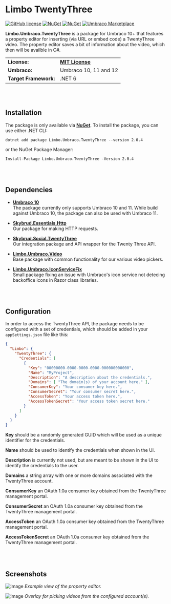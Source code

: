 # Limbo TwentyThree

[![GitHub license](https://img.shields.io/badge/license-MIT-blue.svg)](LICENSE.md) [![NuGet](https://img.shields.io/nuget/v/Limbo.Umbraco.TwentyThree.svg)](https://www.nuget.org/packages/Limbo.Umbraco.TwentyThree) [![NuGet](https://img.shields.io/nuget/dt/Limbo.Umbraco.TwentyThree.svg)](https://www.nuget.org/packages/Limbo.Umbraco.TwentyThree) [![Umbraco Marketplace](https://img.shields.io/badge/umbraco-marketplace-%233544B1)](https://marketplace.umbraco.com/package/limbo.umbraco.twentythree)

**Limbo.Umbraco.TwentyThree** is a package for Umbraco 10+ that features a property editor for inserting (via URL or embed code) a TwentyThree video. The property editor saves a bit of information about the video, which then will be availble in C#.

<table>
  <tr>
    <td><strong>License:</strong></td>
    <td><a href="./LICENSE.md"><strong>MIT License</strong></a></td>
  </tr>
  <tr>
    <td><strong>Umbraco:</strong></td>
    <td>
      Umbraco 10, 11 and 12
    </td>
  </tr>
  <tr>
    <td><strong>Target Framework:</strong></td>
    <td>
      .NET 6
    </td>
  </tr>
</table>



<br /><br />
## Installation

The package is only available via [**NuGet**](https://www.nuget.org/packages/Limbo.Umbraco.TwentyThree/2.0.4). To install the package, you can use either .NET CLI:

```
dotnet add package Limbo.Umbraco.TwentyThree --version 2.0.4
```

or the NuGet Package Manager:

```
Install-Package Limbo.Umbraco.TwentyThree -Version 2.0.4
```







<br /><br />
## Dependencies

- [**Umbraco 10**](https://github.com/umbraco/Umbraco-CMS)  
The package currently only supports Umbraco 10 and 11. While build against Umbraco 10, the package can also be used with Umbraco 11.

- [**Skybrud.Essentials.Http**](https://github.com/skybrud/Skybrud.Essentials.Http)  
Our package for making HTTP requests.

- [**Skybrud.Social.TwentyThree**](https://github.com/abjerner/Skybrud.Social.TwentyThree)  
Our integration package and API wrapper for the Twenty Three API.

- [**Limbo.Umbraco.Video**](https://github.com/limbo-works/Limbo.Umbraco.Video)  
Base package with common functionality for our various video pickers.

- [**Limbo.Umbraco.IconServiceFix**](https://github.com/limbo-works/Limbo.Umbraco.IconServiceFix)  
Small package fixing an issue with Umbraco's icon service not detecing backoffice icons in Razor class libraries.





<br /><br />
## Configuration

In order to access the TwentyThree API, the package needs to be configured with a set of credentials, which should be added in your `appSettings.json` file like this:

```json
{
  "Limbo": {
    "TwentyThree": {
      "Credentials": [
        {
          "Key": "00000000-0000-0000-0000-000000000000",
          "Name": "MyProject",
          "Description": "A description about the credentials.",
          "Domains": [ "The domain(s) of your account here." ],
          "ConsumerKey": "Your consumer key here.",
          "ConsumerSecret": "Your consumer secret here.",
          "AccessToken": "Your access token here.",
          "AccessTokenSecret": "Your access token secret here."
        }
      ]
    }
  }
}
```

**Key** should be a randomly generated GUID which will be used as a unique identifier for the credentials.

**Name** should be used to identify the credentials when shown in the UI.

**Description** is currently not used, but are meant to be shown in the UI to identify the credentials to the user.

**Domains** a string array with one or more domains associated with the TwentyThree account.

**ConsumerKey** an OAuth 1.0a consumer key obtained from the TwentyThree management portal.

**ConsumerSecret** an OAuth 1.0a consumer key obtained from the TwentyThree management portal.

**AccessToken** an OAuth 1.0a consumer key obtained from the TwentyThree management portal.

**AccessTokenSecret** an OAuth 1.0a consumer key obtained from the TwentyThree management portal.


<br /><br />
## Screenshots

![image](https://user-images.githubusercontent.com/3634580/190511380-6f3a9338-9ee6-4e66-9f52-adbeb32c898b.png)
*Example view of the property editor.*

![image](https://user-images.githubusercontent.com/3634580/190514237-60cc32d0-5467-4adf-9688-9491b63ba754.png)
*Overlay for picking videos from the configured account(s).*
